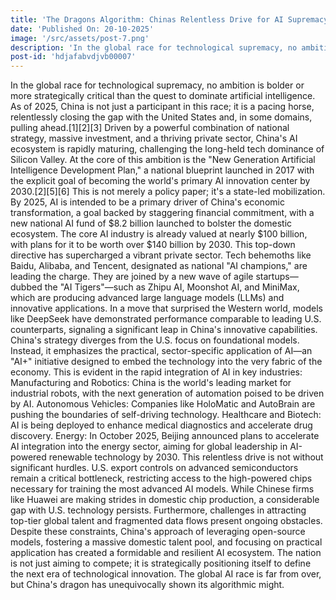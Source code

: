 ```yaml
---
title: 'The Dragons Algorithm: Chinas Relentless Drive for AI Supremacy'
date: 'Published On: 20-10-2025'
image: '/src/assets/post-7.png'
description: 'In the global race for technological supremacy, no ambition is bolder or more strategically critical than the quest to dominate artificial intelligence.'
post-id: 'hdjafabvdjvb00007'
---
```


In the global race for technological supremacy, no ambition is bolder or more strategically critical than the quest to dominate artificial intelligence. As of 2025, China is not just a participant in this race; it is a pacing horse, relentlessly closing the gap with the United States and, in some domains, pulling ahead.[1][2][3] Driven by a powerful combination of national strategy, massive investment, and a thriving private sector, China's AI ecosystem is rapidly maturing, challenging the long-held tech dominance of Silicon Valley.
At the core of this ambition is the "New Generation Artificial Intelligence Development Plan," a national blueprint launched in 2017 with the explicit goal of becoming the world's primary AI innovation center by 2030.[2][5][6] This is not merely a policy paper; it's a state-led mobilization. By 2025, AI is intended to be a primary driver of China's economic transformation, a goal backed by staggering financial commitment, with a new national AI fund of $8.2 billion launched to bolster the domestic ecosystem. The core AI industry is already valued at nearly $100 billion, with plans for it to be worth over $140 billion by 2030.
This top-down directive has supercharged a vibrant private sector. Tech behemoths like Baidu, Alibaba, and Tencent, designated as national "AI champions," are leading the charge. They are joined by a new wave of agile startups—dubbed the "AI Tigers"—such as Zhipu AI, Moonshot AI, and MiniMax, which are producing advanced large language models (LLMs) and innovative applications. In a move that surprised the Western world, models like DeepSeek have demonstrated performance comparable to leading U.S. counterparts, signaling a significant leap in China's innovative capabilities.
China's strategy diverges from the U.S. focus on foundational models. Instead, it emphasizes the practical, sector-specific application of AI—an "AI+" initiative designed to embed the technology into the very fabric of the economy. This is evident in the rapid integration of AI in key industries:
Manufacturing and Robotics: China is the world's leading market for industrial robots, with the next generation of automation poised to be driven by AI.
Autonomous Vehicles: Companies like HoloMatic and AutoBrain are pushing the boundaries of self-driving technology.
Healthcare and Biotech: AI is being deployed to enhance medical diagnostics and accelerate drug discovery.
Energy: In October 2025, Beijing announced plans to accelerate AI integration into the energy sector, aiming for global leadership in AI-powered renewable technology by 2030.
This relentless drive is not without significant hurdles. U.S. export controls on advanced semiconductors remain a critical bottleneck, restricting access to the high-powered chips necessary for training the most advanced AI models. While Chinese firms like Huawei are making strides in domestic chip production, a considerable gap with U.S. technology persists. Furthermore, challenges in attracting top-tier global talent and fragmented data flows present ongoing obstacles.
Despite these constraints, China's approach of leveraging open-source models, fostering a massive domestic talent pool, and focusing on practical application has created a formidable and resilient AI ecosystem. The nation is not just aiming to compete; it is strategically positioning itself to define the next era of technological innovation. The global AI race is far from over, but China's dragon has unequivocally shown its algorithmic might.